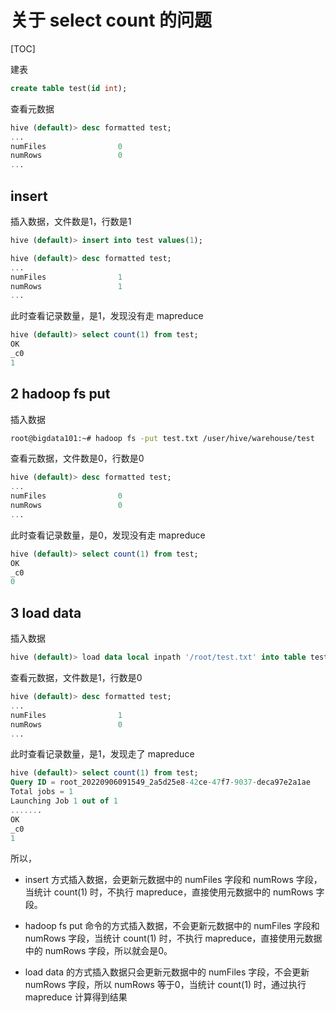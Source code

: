 # 关于 select count 的问题

[TOC]

建表

```sql
create table test(id int);
```

查看元数据

```sql
hive (default)> desc formatted test;
...
numFiles                0                   
numRows                 0 
...
```

## insert

插入数据，文件数是1，行数是1

```sql
hive (default)> insert into test values(1);

hive (default)> desc formatted test;
...
numFiles                1                   
numRows                 1 
...
```

此时查看记录数量，是1，发现没有走 mapreduce

```sql
hive (default)> select count(1) from test;
OK
_c0
1
```


## 2 hadoop fs put

插入数据

```sh
root@bigdata101:~# hadoop fs -put test.txt /user/hive/warehouse/test
```

查看元数据，文件数是0，行数是0

```sql
hive (default)> desc formatted test;
...
numFiles                0                   
numRows                 0 
...
```

此时查看记录数量，是0，发现没有走 mapreduce

```sql
hive (default)> select count(1) from test;
OK
_c0
0
```

## 3 load data


插入数据

```sql
hive (default)> load data local inpath '/root/test.txt' into table test;
```

查看元数据，文件数是1，行数是0

```sql
hive (default)> desc formatted test;
...
numFiles                1                   
numRows                 0 
...
```

此时查看记录数量，是1，发现走了 mapreduce

```sql
hive (default)> select count(1) from test;
Query ID = root_20220906091549_2a5d25e8-42ce-47f7-9037-deca97e2a1ae
Total jobs = 1
Launching Job 1 out of 1
.......
OK
_c0
1
```



所以，

- insert 方式插入数据，会更新元数据中的 numFiles 字段和 numRows 字段，当统计 count(1) 时，不执行 mapreduce，直接使用元数据中的 numRows 字段。

- hadoop fs put 命令的方式插入数据，不会更新元数据中的 numFiles 字段和 numRows 字段，当统计 count(1) 时，不执行 mapreduce，直接使用元数据中的 numRows 字段，所以就会是0。

- load data 的方式插入数据只会更新元数据中的 numFiles 字段，不会更新 numRows 字段，所以 numRows 等于0，当统计 count(1) 时，通过执行 mapreduce 计算得到结果

